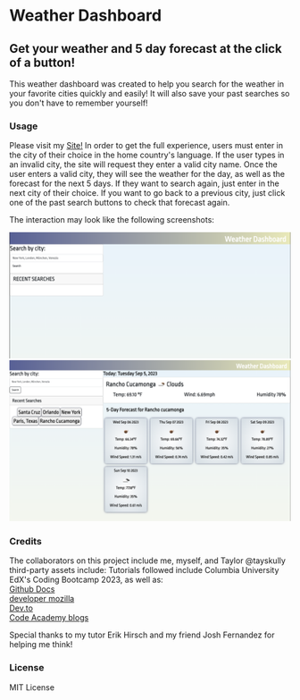 # Weather Dashboard
## Get your weather and 5 day forecast at the click of a button! 

This weather dashboard was created to help you search for the weather in your favorite cities quickly and easily! It will also save your past searches so you don't have to remember yourself! 

### Usage

Please visit my [Site!](https://tayskully.github.io/weather-dashboard/)
In order to get the full experience, users must enter in the city of their choice in the home country's language. If the user types in an invalid city, the site will request they enter a valid city name. Once the user enters a valid city, they will see the weather for the day, as well as the forecast for the next 5 days. If they want to search again, just enter in the next city of their choice. If you want to go back to a previous city, just click one of the past search buttons to check that forecast again. 

The interaction may look like the following screenshots:

![screen shot of the weather dashboard in action](./assets/images/screenshot1.png)
![screenshot of the weather dashboard in action](./assets/images/screenshot2.png)

### Credits

The collaborators on this project include me, myself, and Taylor
@tayskully
third-party assets include: 
Tutorials followed include Columbia University EdX's Coding Bootcamp 2023, as well as:  
 [Github Docs](https://docs.github.com/en)  
 [developer mozilla](https://developer.mozilla.org/en-US/)  
 [Dev.to](https://dev.to/)  
 [Code Academy blogs](https://www.codecademy.com/resources/blog/)

Special thanks to my tutor Erik Hirsch and my friend Josh Fernandez for helping me think! 

### License

MIT License

